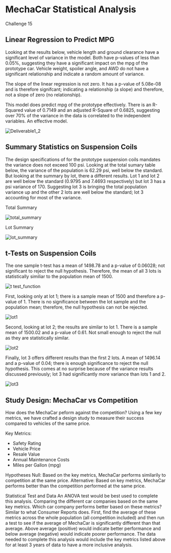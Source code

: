 # MechaCar Statistical Analysis
  Challenge 15

## Linear Regression to Predict MPG
Looking at the results below, vehicle length and ground clearance have a significant level of variance in the model. Both have p-values of less than 0.05%, suggesting they have a significant impact on the mpg of the prototype car. Vehicle weight, spoiler angle, and AWD do not have a significant relationship and indicate a random amount of variance.

The slope of the linear regression is not zero. It has a p-value of 5.08e-08 and is therefore signifcant; indicating a relationship (a slope) and therefore, not a slope of zero (no relationship).

This model does predict mpg of the prototype effectively. There is an R-Squared value of 0.7149 and an adjusted R-Square of 0.6825, suggesting over 70% of the variance in the data is correlated to the independent variables. An effective model. 

![Deliverable1_2](https://user-images.githubusercontent.com/96352625/163754789-b05bbc63-87ce-445d-af35-072c05881e42.png)

## Summary Statistics on Suspension Coils
The design specifications of for the prototype suspension coils mandates the variance does not exceed 100 psi. Looking at the total sumary table below, the variance of the population is 62.29 psi, well below the standard. But looking at the summary by lot, there a different results. Lot 1 and lot 2 are well below the standard (0.9795 and 7.4693 respectively) but lot 3 has a psi variance of 170. Suggesting lot 3 is bringing the total population variance up and the other 2 lots are well below the standard; lot 3 accounting for most of the variance. 

Total Summary

![total_summary](https://user-images.githubusercontent.com/96352625/163754810-a2f1f3bb-62b8-4a92-aa7f-2516a4d77008.png)

Lot Summary

![lot_summary](https://user-images.githubusercontent.com/96352625/163754824-c84230bb-cd38-4f94-b8d9-f6a4eb29d98f.png)

## t-Tests on Suspension Coils
The one sample t-test has a mean of 1498.78 and a p-value of 0.06028; not significant to reject the null hypothesis. Therefore, the mean of all 3 lots is statistically similiar to the population mean of 1500. 

![t test_function](https://user-images.githubusercontent.com/96352625/163757471-9d464839-35f9-47eb-b2c9-d34a8a34d177.png)

First, looking only at lot 1; there is a sample mean of 1500 and therefore a p-value of 1. There is no significance between the lot sample and the population mean; therefore, the null hypothesis can not be rejected. 

![lot1](https://user-images.githubusercontent.com/96352625/163757485-5f795c2f-9f51-4dfe-bff6-e5fc595f96bc.png)

Second, looking at lot 2; the results are similar to lot 1. There is a sample mean of 1500.02 and a p-value of 0.61. Not small enough to reject the null as they are statistically similar.

![lot2](https://user-images.githubusercontent.com/96352625/163757494-a90a5016-7ccb-4e2e-8513-e679f54e3e06.png)

Finally, lot 3 offers different results than the first 2 lots. A mean of 1496.14 and a p-value of 0.04; there is enough significance to reject the null hypothesis. This comes at no surprise because of the variance results discussed previously; lot 3 had significantly more variance than lots 1 and 2.

![lot3](https://user-images.githubusercontent.com/96352625/163757511-ee50ecc2-a52d-4e96-80d9-0bd5b7f993f2.png)


## Study Design: MechaCar vs Competition
How does the MechaCar peform against the competition? Using a few key metrics, we have crafted a design study to measure their success compared to vehicles of the same price.

Key Metrics:
* Safety Rating
* Vehicle Price
* Resale Value
* Annual Maintenance Costs
* Miles per Gallon (mpg)

Hypotheses
Null: Based on the key metrics, MechaCar performs similarily to competition at the same price.
Alternative: Based on key metrics, MechaCar performs better than the competition performed at the same price.

Statistical Test and Data
An ANOVA test would be best used to complete this analysis. Comparing the different car companies based on the same key metrics. Which car company performs better based on these metrics? Similar to what Consumer Reports does. First, find the average of these metrics across the whole population (all competition included) and then run a test to see if the average of MechaCar is significantly different than that average. Above average (positive) would indicate better performance and below average (negative) would indicate poorer performance. The data needed to complete this analysis would include the key metrics listed above for at least 3 years of data to have a more inclusive analysis. 
